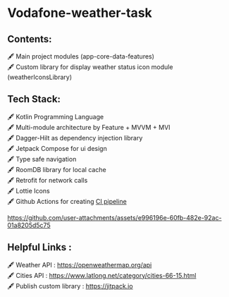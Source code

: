 # Vodafone-weather-task

## Contents: 
🖋️ Main project modules (app-core-data-features)
<br/>
🖋️ Custom library for display weather status icon module (weatherIconsLibrary)

## Tech Stack:
🖋️ Kotlin Programming Language
<br/>
🖋️ Multi-module architecture by Feature + MVVM + MVI
<br/>
🖋️ Dagger-Hilt as dependency injection library
<br/>
🖋️ Jetpack Compose for ui design
<br/>
🖋️ Type safe navigation
<br/>
🖋️ RoomDB library for local cache
<br/>
🖋️ Retrofit for network calls
<br/>
🖋️ Lottie Icons
<br/>
🖋️ Github Actions for creating <a href="https://github.com/devalkhayat/vodafone-weather-task/actions">CI pipeline

https://github.com/user-attachments/assets/e996196e-60fb-482e-92ac-01a8205d5c75

## Helpful Links : 
🖋️ Weather API : https://openweathermap.org/api
<br/>
🖋️ Cities API : https://www.latlong.net/category/cities-66-15.html
<br/>
🖋️ Publish custom library : https://jitpack.io



